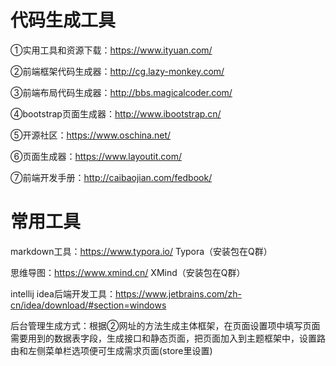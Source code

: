 # 代码生成工具

①实用工具和资源下载：https://www.ityuan.com/

②前端框架代码生成器：http://cg.lazy-monkey.com/

③前端布局代码生成器：http://bbs.magicalcoder.com/

④bootstrap页面生成器：http://www.ibootstrap.cn/

⑤开源社区：https://www.oschina.net/

⑥页面生成器：https://www.layoutit.com/

⑦前端开发手册：http://caibaojian.com/fedbook/

# 常用工具

markdown工具：https://www.typora.io/ Typora（安装包在Q群）

思维导图：https://www.xmind.cn/ XMind（安装包在Q群）

intellij idea后端开发工具：https://www.jetbrains.com/zh-cn/idea/download/#section=windows

后台管理生成方式：根据②网址的方法生成主体框架，在页面设置项中填写页面需要用到的数据表字段，生成接口和静态页面，把页面加入到主题框架中，设置路由和左侧菜单栏选项便可生成需求页面(store里设置)

